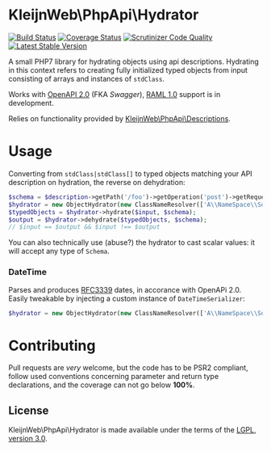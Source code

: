 # KleijnWeb\PhpApi\Hydrator 
[![Build Status](https://travis-ci.org/kleijnweb/php-api-hydrator.svg?branch=master)](https://travis-ci.org/kleijnweb/php-api-hydrator)
[![Coverage Status](https://coveralls.io/repos/github/kleijnweb/php-api-hydrator/badge.svg?branch=master)](https://coveralls.io/github/kleijnweb/php-api-hydrator?branch=master)
[![Scrutinizer Code Quality](https://scrutinizer-ci.com/g/kleijnweb/php-api-hydrator/badges/quality-score.png?b=master)](https://scrutinizer-ci.com/g/kleijnweb/php-api-hydrator/?branch=master)
[![Latest Stable Version](https://poser.pugx.org/kleijnweb/php-api-hydrator/v/stable)](https://packagist.org/packages/kleijnweb/php-api-hydrator)

A small PHP7 library for hydrating objects using api descriptions. Hydrating in this context refers to creating fully initialized typed objects from input consisting of arrays and instances of `stdClass`.
 
Works with [OpenAPI 2.0](https://github.com/OAI/OpenAPI-Specification/blob/master/versions/2.0.md) (FKA _Swagger_), [RAML 1.0](https://github.com/raml-org/raml-spec/blob/master/versions/raml-10/raml-10.md/) support is in development.

Relies on functionality provided by [KleijnWeb\PhpApi\Descriptions](https://github.com/kleijnweb/php-api-descriptions).

# Usage

Converting from `stdClass|stdClass[]` to typed objects matching your API description on hydration, the reverse on dehydration:

```php
$schema = $description->getPath('/foo')->getOperation('post')->getRequestSchema();
$hydrator = new ObjectHydrator(new ClassNameResolver(['A\\NameSpace\\Somewhere']));
$typedObjects = $hydrator->hydrate($input, $schema);
$output = $hydrator->dehydrate($typedObjects, $schema);
// $input == $output && $input !== $output
```

You can also technically use (abuse?) the hydrator to cast scalar values: it will accept any type of `Schema`.

### DateTime

Parses and produces [RFC3339](http://xml2rfc.ietf.org/public/rfc/html/rfc3339.html#anchor14) dates, in accorance with OpenAPi 2.0. Easily tweakable by injecting a custom instance of `DateTimeSerializer`:
 
 ```php
 $hydrator = new ObjectHydrator(new ClassNameResolver(['A\\NameSpace\\Somewhere']), new DateTimeSerializer(\DateTime::RFC850);
 ```

# Contributing

Pull requests are *very* welcome, but the code has to be PSR2 compliant, follow used conventions concerning parameter and return type declarations, and the coverage can not go below **100%**. 

## License

KleijnWeb\PhpApi\Hydrator is made available under the terms of the [LGPL, version 3.0](https://spdx.org/licenses/LGPL-3.0.html#licenseText).
